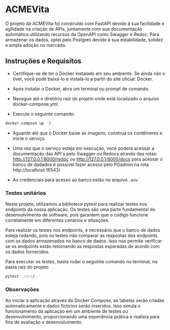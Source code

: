 # ACMEVita


O projeto da ACMEVita foi construído com FastAPI devido à sua facilidade e agilidade na criação de APIs, juntamente com sua documentação automática utilizando recursos da OpenAPI como Swagger e Redoc. Para armazenar os dados, optei pelo Postgres devido à sua estabilidade, solidez e ampla adoção no mercado.

## Instruções e Requisitos


- Certifique-se de ter o Docker instalado em seu ambiente. Se ainda não o tiver, você pode baixá-lo e instalá-lo a partir do site oficial: Docker.

- Após instalar o Docker, abra um terminal ou prompt de comando.

- Navegue até o diretório raiz do projeto onde está localizado o arquivo docker-compose.yml.

- Execute o seguinte comando:


```cmd
docker-compose up -d
```

- Aguarde até que o Docker baixe as imagens, construa os contêineres e inicie o serviço.

- Uma vez que o serviço esteja em execução, você poderá acessar a documentação das API´s pelo Swagger ou Redocs através das rotas: http://127.0.0.1:8000/redoc  ou http://127.0.0.1:8000/docs para acessar o banco de dadados é possivel fazer acesso pelo PGadmin na rota http://localhost:16543/

- As credenciais para acesso ao banco estão no arquivo `.env`

### Testes unitários
Neste projeto, utilizamos a biblioteca pytest para realizar testes nos endpoints da nossa aplicação. Os testes são uma parte fundamental do desenvolvimento de software, pois garantem que o código funcione corretamente em diferentes cenários e situações.

Para realizar os testes nos endpoints, é necessário que o banco de dados esteja rodando, pois os testes irão comparar as respostas dos endpoints com os dados armazenados no banco de dados. Isso nos permite verificar se os endpoints estão retornando as respostas esperadas de acordo com os dados fornecidos.

Para executar os testes, basta rodar o seguinte comando no terminal, na pasta raiz do projeto

```cmd
pytest ./src/
```
### Observações

Ao iniciar a aplicação através do Docker Compose, as tabelas serão criadas automaticamente e dados fictícios serão inseridos. Isso simula o funcionamento da aplicação em um ambiente de testes ou desenvolvimento, proporcionando uma experiência prática e realista para fins de avaliação e desenvolvimento.